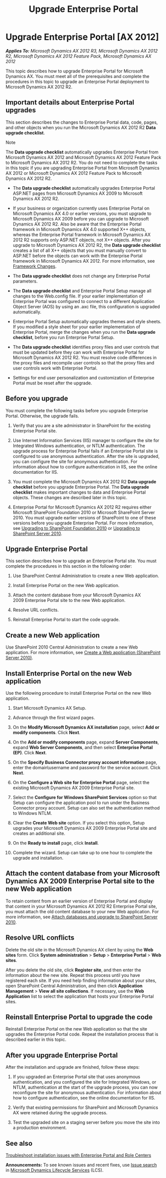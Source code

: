 ﻿---
title: Upgrade Enterprise Portal
TOCTitle: Upgrade Enterprise Portal
ms:assetid: 9d80163e-7c4c-44bb-8240-b3e0e9505077
ms:mtpsurl: https://technet.microsoft.com/en-us/library/Aa548623(v=AX.60)
ms:contentKeyID: 35132784
ms.date: 05/02/2014
mtps_version: v=AX.60
f1_keywords:
- EP upgrade
---

# Upgrade Enterprise Portal [AX 2012]


_**Applies To:** Microsoft Dynamics AX 2012 R3, Microsoft Dynamics AX 2012 R2, Microsoft Dynamics AX 2012 Feature Pack, Microsoft Dynamics AX 2012_

This topic describes how to upgrade Enterprise Portal for Microsoft Dynamics AX. You must meet all of the prerequisites and complete the procedures in this topic to upgrade an Enterprise Portal deployment to Microsoft Dynamics AX 2012 R2.

## Important details about Enterprise Portal upgrades

This section describes the changes to Enterprise Portal data, code, pages, and other objects when you run the Microsoft Dynamics AX 2012 R2 **Data upgrade checklist**.


> [!NOTE]
> <P>The <STRONG>Data upgrade checklist</STRONG> automatically upgrades Enterprise Portal from Microsoft Dynamics AX 2012 and Microsoft Dynamics AX 2012 Feature Pack to Microsoft Dynamics AX 2012 R2. You do not need to complete the tasks in this topic if you are upgrading Enterprise Portal from Microsoft Dynamics AX 2012 or Microsoft Dynamics AX 2012 Feature Pack to Microsoft Dynamics AX 2012 R2.</P>



  - The **Data upgrade checklist** automatically upgrades Enterprise Portal ASP.NET pages from Microsoft Dynamics AX 2009 to Microsoft Dynamics AX 2012 R2.

  - If your business or organization currently uses Enterprise Portal on Microsoft Dynamics AX 4.0 or earlier versions, you must upgrade to Microsoft Dynamics AX 2009 before you can upgrade to Microsoft Dynamics AX 2012 R2. Also be aware that the Enterprise Portal framework in Microsoft Dynamics AX 4.0 supported X++ objects, whereas the Enterprise Portal framework in Microsoft Dynamics AX 2012 R2 supports only ASP.NET objects, not X++ objects. After you upgrade to Microsoft Dynamics AX 2012 R2, the **Data upgrade checklist** creates a list of all X++ objects that you must manually convert to ASP.NET before the objects can work with the Enterprise Portal framework in Microsoft Dynamics AX 2012. For more information, see [Framework Changes](http://go.microsoft.com/fwlink/?linkid=229073).

  - The **Data upgrade checklist** does not change any Enterprise Portal parameters.

  - The **Data upgrade checklist** and Enterprise Portal Setup manage all changes to the Web.config file. If your earlier implementation of Enterprise Portal was configured to connect to a different Application Object Server (AOS) by using an .axc file, this configuration is upgraded automatically.

  - Enterprise Portal Setup automatically upgrades themes and style sheets. If you modified a style sheet for your earlier implementation of Enterprise Portal, merge the changes when you run the **Data upgrade checklist**, before you run Enterprise Portal Setup.

  - The **Data upgrade checklist** identifies proxy files and user controls that must be updated before they can work with Enterprise Portal for Microsoft Dynamics AX 2012 R2. You must resolve code differences in the proxy files and recompile user controls so that the proxy files and user controls work with Enterprise Portal.

  - Settings for end user personalization and customization of Enterprise Portal must be reset after the upgrade.

## Before you upgrade

You must complete the following tasks before you upgrade Enterprise Portal. Otherwise, the upgrade fails.

1.  Verify that you are a site administrator in SharePoint for the existing Enterprise Portal site.

2.  Use Internet Information Services (IIS) manager to configure the site for Integrated Windows authentication, or NTLM authentication. The upgrade process for Enterprise Portal fails if an Enterprise Portal site is configured to use anonymous authentication. After the site is upgraded, you can configure the site for anonymous authentication. For information about how to configure authentication in IIS, see the online documentation for IIS.

3.  You must complete the Microsoft Dynamics AX 2012 R2 **Data upgrade checklist** before you upgrade Enterprise Portal. The **Data upgrade checklist** makes important changes to data and Enterprise Portal objects. These changes are described later in this topic.

4.  Enterprise Portal for Microsoft Dynamics AX 2012 R2 requires either Microsoft SharePoint Foundation 2010 or Microsoft SharePoint Server 2010. You must upgrade earlier versions of SharePoint to one of these versions before you upgrade Enterprise Portal. For more information, see [Upgrading to SharePoint Foundation 2010](http://go.microsoft.com/fwlink/?linkid=198146) or [Upgrading to SharePoint Server 2010](http://go.microsoft.com/fwlink/?linkid=198148).

## Upgrade Enterprise Portal

This section describes how to upgrade an Enterprise Portal site. You must complete the procedures in this section in the following order:

1.  Use SharePoint Central Administration to create a new Web application.

2.  Install Enterprise Portal on the new Web application.

3.  Attach the content database from your Microsoft Dynamics AX 2009 Enterprise Portal site to the new Web application.

4.  Resolve URL conflicts.

5.  Reinstall Enterprise Portal to start the code upgrade.

## Create a new Web application

Use SharePoint 2010 Central Administration to create a new Web application. For more information, see [Create a Web application (SharePoint Server 2010)](http://go.microsoft.com/fwlink/?linkid=205797).

## Install Enterprise Portal on the new Web application

Use the following procedure to install Enterprise Portal on the new Web application.

1.  Start Microsoft Dynamics AX Setup.

2.  Advance through the first wizard pages.

3.  On the **Modify Microsoft Dynamics AX installation** page, select **Add or modify components**. Click **Next**.

4.  On the **Add or modify components** page, expand **Server Components**, expand **Web Server Components**, and then select **Enterprise Portal (EP)**. Click **Next**.

5.  On the **Specify Business Connector proxy account information** page, enter the domain\\username and password for the service account. Click **Next**.

6.  On the **Configure a Web site for Enterprise Portal** page, select the existing Microsoft Dynamics AX 2009 Enterprise Portal site.

7.  Select the **Configure for Windows SharePoint Services** option so that Setup can configure the application pool to run under the Business Connector proxy account. Setup can also set the authentication method to Windows NTLM.

8.  Clear the **Create Web site** option. If you select this option, Setup upgrades your Microsoft Dynamics AX 2009 Enterprise Portal site and creates an additional site.

9.  On the **Ready to install** page, click **Install**.

10. Complete the wizard. Setup can take up to one hour to complete the upgrade and installation.

## Attach the content database from your Microsoft Dynamics AX 2009 Enterprise Portal site to the new Web application

To retain content from an earlier version of Enterprise Portal and display that content in your Microsoft Dynamics AX 2012 R2 Enterprise Portal site, you must attach the old content database to your new Web application. For more information, see [Attach databases and upgrade to SharePoint Server 2010](http://go.microsoft.com/fwlink/?linkid=205805).

## Resolve URL conflicts

Delete the old site in the Microsoft Dynamics AX client by using the **Web sites** form. Click **System administration** \> **Setup** \> **Enterprise Portal** \> **Web sites**.

After you delete the old site, click **Register site**, and then enter the information about the new site. Repeat this process until you have registered each site. If you need help finding information about your sites, open SharePoint Central Administration, and then click **Application Management** \> **View all site collections**. If necessary, use the **Web Application** list to select the application that hosts your Enterprise Portal sites.

## Reinstall Enterprise Portal to upgrade the code

Reinstall Enterprise Portal on the new Web application so that the site upgrades the Enterprise Portal code. Repeat the installation process that is described earlier in this topic.

## After you upgrade Enterprise Portal

After the installation and upgrade are finished, follow these steps:

1.  If you upgraded an Enterprise Portal site that uses anonymous authentication, and you configured the site for Integrated Windows, or NTLM, authentication at the start of the upgrade process, you can now reconfigure the site for anonymous authentication. For information about how to configure authentication, see the online documentation for IIS.

2.  Verify that existing permissions for SharePoint and Microsoft Dynamics AX were retained during the upgrade process.

3.  Test the upgraded site on a staging server before you move the site into a production environment.

## See also

[Troubleshoot installation issues with Enterprise Portal and Role Centers](troubleshoot-installation-issues-with-enterprise-portal-and-role-centers.md)

  
**Announcements:** To see known issues and recent fixes, use [Issue search](http://go.microsoft.com/fwlink/?linkid=389258) in [Microsoft Dynamics Lifecycle Services](http://go.microsoft.com/fwlink/?linkid=306505) (LCS).

